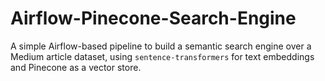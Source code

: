 # Airflow-Pinecone-Search-Engine
A simple Airflow-based pipeline to build a semantic search engine over a Medium article dataset, using `sentence-transformers` for text embeddings and Pinecone as a vector store. 
